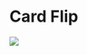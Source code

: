 <h1>Card Flip</h1>
<img align-items="center" src="https://media3.giphy.com/media/QC7QCEJkZCXnMhW8CP/giphy.gif">